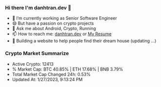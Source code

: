 ### Hi there I'm danhtran.dev 👋

- 🔭 I’m currently working as Senior Software Engineer
- 😄 But have a passion on crypto projects
- 💬 Ask me about Android, Crypto, Running 
- 📫 How to reach me: <a href="https://danhtran.dev" target="_blank">danhtran.dev</a> or <a href="Dan-Resume.pdf" target="_blank">My Resume</a>
- 🌱 Building a website to help people find their dream house (updating ...)

### Crypto Market Summarize
- Active Crypto: 12413
- % Market Cap: BTC 40.85% | ETH 17.68% | BNB 3.79%
- Total Market Cap Changed 24h: 0.53%
- Updated At: 1/27/2023, 9:13:24 PM
